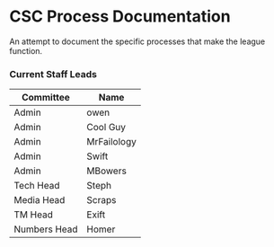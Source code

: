# CSC Process Documentation

An attempt to document the specific processes that make the league function.

### Current Staff Leads


| **Committee** | **Name**    |
| --------------- | ------------- |
| Admin         | owen        |
| Admin         | Cool Guy    |
| Admin         | MrFailology |
| Admin         | Swift       |
| Admin         | MBowers     |
| Tech Head     | Steph       |
| Media Head    | Scraps      |
| TM Head       | Exift       |
| Numbers Head  | Homer       |
